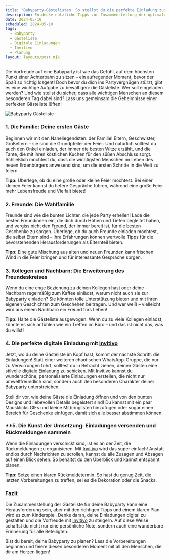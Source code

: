 ```yaml
---
title: "Babyparty-Gästelisten: So stellst du die perfekte Einladung zusammen!"
description: Entdecke nützliche Tipps zur Zusammenstellung der optimalen Gästeliste für deine Babyparty und erfahre, wie du mit digitalen Einladungen von Invitivo deinen Gästen eine persönliche Note verleihst.
date: 2024-05-10
scheduled: 2024-05-10
tags:
  - Babyparty
  - Gästeliste
  - Digitale Einladungen
  - Invitivo
  - Planung
layout: layouts/post.njk
---
```


Die Vorfreude auf eine Babyparty ist wie das Gefühl, auf dem höchsten Punkt einer Achterbahn zu sitzen – ein aufregender Moment, bevor der Spaß so richtig losgeht! Doch bevor du dich ins Partyvergnügen stürzt, gibt es eine wichtige Aufgabe zu bewältigen: die Gästeliste. Wer soll eingeladen werden? Und wie stellst du sicher, dass alle wichtigen Menschen an diesem besonderen Tag dabei sind? Lass uns gemeinsam die Geheimnisse einer perfekten Gästeliste lüften!

![Babyparty Gästeliste](/img/babyparty-invitation.webp)

### 1. **Die Familie: Deine ersten Gäste**

Beginnen wir mit den Naheliegendsten: der Familie! Eltern, Geschwister, Großeltern – sie sind die Grundpfeiler der Feier. Und natürlich solltest du auch den Onkel einladen, der immer die besten Witze erzählt, und die Tante, die mit ihren köstlichen Kuchen für den süßen Abschluss sorgt. Schließlich möchtest du, dass die wichtigsten Menschen im Leben des neuen Erdenbürgers anwesend sind, um die ersten Schritte in die Welt zu feiern.

**Tipp:** Überlege, ob du eine große oder kleine Feier möchtest. Bei einer kleinen Feier kannst du tiefere Gespräche führen, während eine große Feier mehr Lebensfreude und Vielfalt bietet!

### 2. **Freunde: Die Wahlfamilie**

Freunde sind wie die bunten Lichter, die jede Party erhellen! Lade die besten Freundinnen ein, die dich durch Höhen und Tiefen begleitet haben, und vergiss nicht den Freund, der immer bereit ist, für die besten Geschenke zu sorgen. Überlege, ob du auch Freunde einladen möchtest, die selbst Eltern sind – ihre Erfahrungen können wertvolle Tipps für die bevorstehenden Herausforderungen als Elternteil bieten.

**Tipp:** Eine gute Mischung aus alten und neuen Freunden kann frischen Wind in die Feier bringen und für interessante Gespräche sorgen.

### 3. **Kollegen und Nachbarn: Die Erweiterung des Freundeskreises**

Wenn du eine enge Beziehung zu deinen Kollegen hast oder deine Nachbarn regelmäßig zum Kaffee einlädst, warum nicht auch sie zur Babyparty einladen? Sie könnten tolle Unterstützung bieten und mit ihren eigenen Geschichten zum Geschehen beitragen. Und wer weiß – vielleicht wird aus einem Nachbarn ein Freund fürs Leben!

**Tipp:** Halte die Gästeliste ausgewogen. Wenn du zu viele Kollegen einlädst, könnte es sich anfühlen wie ein Treffen im Büro – und das ist nicht das, was du willst!

### 4. **Die perfekte digitale Einladung mit [Invitivo](https://invitivo.com/create)**

Jetzt, wo du deine Gästeliste im Kopf hast, kommt der nächste Schritt: die Einladungen! Statt einer weiteren chaotischen WhatsApp-Gruppe, die nur zu Verwirrungen führt, solltest du in Betracht ziehen, deinen Gästen eine stilvolle digitale Einladung zu schicken. Mit [Invitivo](https://invitivo.com/) kannst du wunderschöne, personalisierte Einladungen erstellen, die nicht nur umweltfreundlich sind, sondern auch den besonderen Charakter deiner Babyparty unterstreichen.

Stell dir vor, wie deine Gäste die Einladung öffnen und von den bunten Designs und liebevollen Details begeistert sind! Du kannst mit ein paar Mausklicks GIFs und kleine Mitbringlisten hinzufügen oder sogar einen Bereich für Geschenke einfügen, damit sich alle besser abstimmen können.

### **5. **Die Kunst der Umsetzung: Einladungen versenden und Rückmeldungen sammeln**

Wenn die Einladungen verschickt sind, ist es an der Zeit, die Rückmeldungen zu organisieren. Mit [Invitivo](https://invitivo.com/) wird das super einfach! Anstatt endlos durch Nachrichten zu scrollen, kannst du alle Zusagen und Absagen auf einen Blick sehen. So behältst du den Überblick und kannst entspannt planen.

**Tipp:** Setze einen klaren Rückmeldetermin. So hast du genug Zeit, die letzten Vorbereitungen zu treffen, sei es die Dekoration oder die Snacks.

### **Fazit**

Die Zusammenstellung der Gästeliste für deine Babyparty kann eine Herausforderung sein, aber mit den richtigen Tipps und einem klaren Plan wird es zum Kinderspiel. Denke daran, deine Einladungen digital zu gestalten und die Vorfreude mit [Invitivo](https://invitivo.com) zu steigern. Auf diese Weise schaffst du nicht nur eine persönliche Note, sondern auch eine wunderbare Erinnerung für alle Beteiligten.

Bist du bereit, deine Babyparty zu planen? Lass die Vorbereitungen beginnen und feiere diesen besonderen Moment mit all den Menschen, die dir am Herzen liegen!
